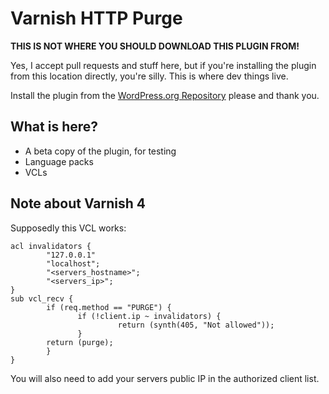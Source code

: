Varnish HTTP Purge
==================

**THIS IS NOT WHERE YOU SHOULD DOWNLOAD THIS PLUGIN FROM!**

Yes, I accept pull requests and stuff here, but if you're installing the plugin from this location directly, you're silly. This is where dev things live. 

Install the plugin from the [WordPress.org Repository](http://wordpress.org/plugins/varnish-http-purge/) please and thank you.

## What is here?

* A beta copy of the plugin, for testing
* Language packs
* VCLs

## Note about Varnish 4

Supposedly this VCL works:

```
acl invalidators {
        "127.0.0.1"
        "localhost";
        "<servers_hostname>";
        "<servers_ip>";
}
sub vcl_recv {
        if (req.method == "PURGE") {
               if (!client.ip ~ invalidators) {
                        return (synth(405, "Not allowed"));
               }
        return (purge);
        }
}
```

You will also need to add your servers public IP in the authorized client list. 